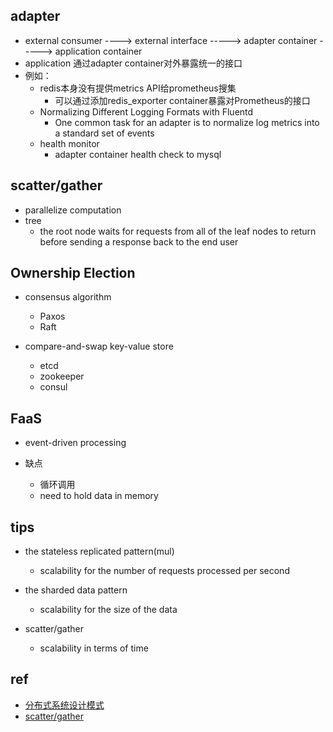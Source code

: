 

## adapter
+ external consumer ----> external interface -----> adapter container -----> application container
+ application 通过adapter container对外暴露统一的接口
+ 例如：
    + redis本身没有提供metrics API给prometheus搜集
        + 可以通过添加redis_exporter container暴露对Prometheus的接口
    + Normalizing Different Logging Formats with Fluentd
        + One common task for an adapter is to normalize log metrics into a standard set of events
    + health monitor
        + adapter container health check to mysql

## scatter/gather
+ parallelize computation
+ tree
    + the root node waits for requests from all of the leaf nodes to return before sending a response back to the end user

## Ownership Election
+ consensus algorithm 
    + Paxos
    + Raft

+ compare-and-swap key-value store
    + etcd
    + zookeeper
    + consul
## FaaS
+ event-driven processing

+ 缺点
    + 循环调用
    + need to hold data in memory

## tips
+ the stateless replicated pattern(mul)
    + scalability for the number of requests processed per second

+ the sharded data pattern
    + scalability for the size of the data

+ scatter/gather
    + scalability in terms of time

## ref
+ [分布式系统设计模式](https://colobu.com/2022/06/26/distributed-system-design-patterns/)
+ [scatter/gather](https://learning.oreilly.com/library/view/designing-distributed-systems/9781491983638/ch07.html)